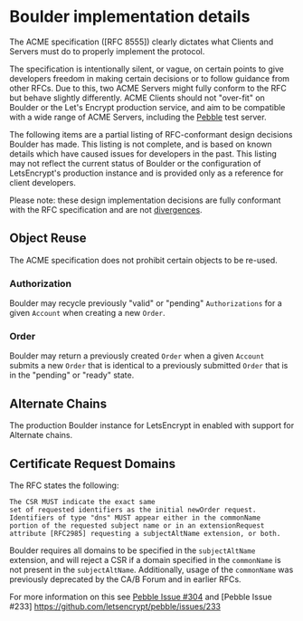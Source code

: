 # Boulder implementation details

The ACME specification ([RFC 8555]) clearly dictates what Clients and Servers
must do to properly implement the protocol.

The specification is intentionally silent, or vague, on certain points to give
developers freedom in making certain decisions or to follow guidance from other
RFCs.  Due to this, two ACME Servers might fully conform to the RFC but behave
slightly differently.  ACME Clients should not "over-fit" on Boulder or the 
Let's Encrypt production service, and aim to be compatible with a wide range of
ACME Servers, including the [Pebble](https://github.com/letsencrypt/pebble)
test server.

The following items are a partial listing of RFC-conformant design decisions
Boulder has made.  This listing is not complete, and is based on known details
which have caused issues for developers in the past. This listing may not
reflect the current status of Boulder or the configuration of LetsEncrypt's
production instance and is provided only as a reference for client developers.

Please note: these design implementation decisions are fully conformant with the
RFC specification and are not
[divergences](https://github.com/letsencrypt/boulder/blob/main/docs/acme-divergences.md).


## Object Reuse

The ACME specification does not prohibit certain objects to be re-used.

### Authorization

Boulder may recycle previously "valid" or "pending" `Authorizations` for a given
`Account` when creating a new `Order`.

### Order

Boulder may return a previously created `Order` when a given `Account` submits
a new `Order` that is identical to a previously submitted `Order` that is in
the "pending" or "ready" state.

## Alternate Chains

The production Boulder instance for LetsEncrypt in enabled with support for
Alternate chains.


## Certificate Request Domains

The RFC states the following:

	The CSR MUST indicate the exact same
	set of requested identifiers as the initial newOrder request.
	Identifiers of type "dns" MUST appear either in the commonName
	portion of the requested subject name or in an extensionRequest
	attribute [RFC2985] requesting a subjectAltName extension, or both.

Boulder requires all domains to be specified in the `subjectAltName` 
extension, and will reject a CSR if a domain specified in the `commonName` is
not present in the  `subjectAltName`.  Additionally, usage of the `commonName`
was previously deprecated by the CA/B Forum and in earlier RFCs.

For more information on this see [Pebble Issue #304](https://github.com/letsencrypt/pebble/issues/304) and
[Pebble Issue #233] https://github.com/letsencrypt/pebble/issues/233







